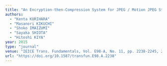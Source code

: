 ```yaml
---
title: "An Encryption-then-Compression System for JPEG / Motion JPEG Standard"
authors:
  - "Kenta KURIHARA"
  - "Masanori KIKUCHI"
  - "Shoko IMAIZUMI"
  - "Sayaka SHIOTA"
  - "Hitoshi KIYA"
year: 2015
type: "journal"
venue: "IEICE Trans. Fundamentals, Vol. E98-A, No. 11, pp. 2238-2245, 2015-11-01."
url: "https://doi.org/10.1587/transfun.E98.A.2238"
---
```

